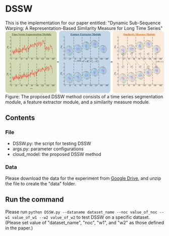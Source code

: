 # DSSW
This is the implementation for our paper entitled: "Dynamic Sub-Sequence Warping: A Representation-Based Similarity Measure for Long Time Series"
![image text](https://github.com/zhourongleiden/DSSW/blob/main/DSSW.png) <br>
Figure: The proposed DSSW method consists of a time series segmentation module, a feature extractor module, and a similarity measure module.
## Contents
### File
* DSSW.py: the script for testing DSSW <br>
* args.py: parameter configurations <br>
* cloud_model: the proposed DSSW method
### Data
Please download the data for the experiment from [Google Drive](https://drive.google.com/file/d/1ijqmPkFZXC3HZhZ6zRxfz9Rc3qnt2WnG/view?usp=share_link), 
and unzip the file to create the "data" folder.
## Run the command
Please run `python DSSW.py --dataname dataset_name --noc value_of_noc --w1 value_of_w1 --w2 value_of_w2` to test DSSW on a specific dataset. <br>
(Please set value of "dataset_name", "noc", "w1", and "w2" as those defined in the paper.) 
